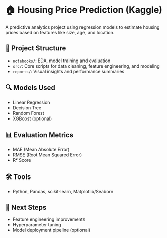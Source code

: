 # 🏠 Housing Price Prediction (Kaggle)

A predictive analytics project using regression models to estimate housing prices based on features like size, age, and location.

## 📁 Project Structure
- `notebooks/`: EDA, model training and evaluation
- `src/`: Core scripts for data cleaning, feature engineering, and modeling
- `reports/`: Visual insights and performance summaries

## 🔍 Models Used
- Linear Regression
- Decision Tree
- Random Forest
- XGBoost (optional)

## 📊 Evaluation Metrics
- MAE (Mean Absolute Error)
- RMSE (Root Mean Squared Error)
- R² Score

## 🛠️ Tools
- Python, Pandas, scikit-learn, Matplotlib/Seaborn

## 🚀 Next Steps
- Feature engineering improvements
- Hyperparameter tuning
- Model deployment pipeline (optional)


